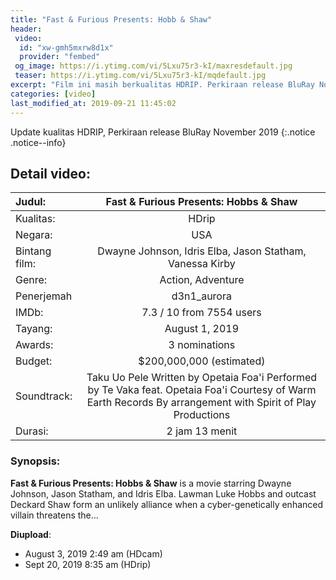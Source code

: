 ```yaml
---
title: "Fast & Furious Presents: Hobb & Shaw"
header:
 video:
  id: "xw-gmh5mxrw8d1x"
  provider: "fembed"
 og_image: https://i.ytimg.com/vi/5Lxu75r3-kI/maxresdefault.jpg
 teaser: https://i.ytimg.com/vi/5Lxu75r3-kI/mqdefault.jpg
excerpt: "Film ini masih berkualitas HDRIP. Perkiraan release BluRay November 2019."
categories: [video]
last_modified_at: 2019-09-21 11:45:02
---
```


Update kualitas HDRIP, Perkiraan release BluRay November 2019
{:.notice .notice--info}

## Detail video:

| Judul: | Fast & Furious Presents: Hobbs & Shaw |
|:---|:---:|
| Kualitas: | HDrip |
| Negara: | USA |
| Bintang film: | Dwayne Johnson, Idris Elba, Jason Statham, Vanessa Kirby |
| Genre: | Action, Adventure |
| Penerjemah | d3n1_aurora |
| IMDb: | 7.3 / 10 from 7554 users |
| Tayang: | August 1, 2019 |
| Awards: | 3 nominations |
| Budget: | $200,000,000 (estimated) |
| Soundtrack: | Taku Uo Pele Written by Opetaia Foa'i Performed by Te Vaka feat. Opetaia Foa'i Courtesy of Warm Earth Records By arrangement with Spirit of Play Productions |
| Durasi: | 2 jam 13 menit |

### Synopsis:

**Fast & Furious Presents: Hobbs & Shaw** is a movie starring Dwayne Johnson, Jason Statham, and Idris Elba. Lawman Luke Hobbs and outcast Deckard Shaw form an unlikely alliance when a cyber-genetically enhanced villain threatens the...

**Diupload**:
- August 3, 2019 2:49 am (HDcam)
- Sept 20, 2019 8:35 am (HDrip)
